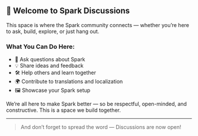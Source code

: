 ## 👋 Welcome to Spark Discussions

This space is where the Spark community connects — whether you’re here to ask, build, explore, or just hang out.

### What You Can Do Here:

- 💬 Ask questions about Spark  
- 💡 Share ideas and feedback  
- 🛠 Help others and learn together  
- 🌍 Contribute to translations and localization  
- 🖼 Showcase your Spark setup  

We’re all here to make Spark better — so be respectful, open-minded, and constructive. This is a space we build together.

---

> And don’t forget to spread the word — Discussions are now open!
